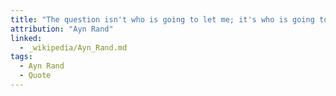 ```yaml
---
title: "The question isn't who is going to let me; it's who is going to stop me."
attribution: "Ayn Rand"
linked:
  - _wikipedia/Ayn_Rand.md
tags:
  - Ayn Rand
  - Quote
---
```

